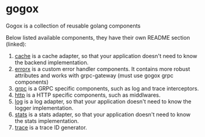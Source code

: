 # gogox

Gogox is a collection of reusable golang components

Below listed available components, they have their own README section (linked):
1. [cache](/cache/README.md) is a cache adapter, so that your application doesn't need to know the backend implementation.
2. [errorx](/errorx/README.md) is a custom error handler components. It contains more robust attributes and works with grpc-gateway (must use gogox grpc components)
3. [grpc](/grpc/README.md) is a GRPC specific components, such as log and trace interceptors.
4. [http](/http/README.md) is a HTTP specific components, such as middlwares.
5. [log](/log/README.md) is a log adapter, so that your application doesn't need to know the logger implementation.
6. [stats](/stats/README.md) is a stats adapter, so that your application doesn't need to know the stats implementation.
7. [trace](/trace/README.md) is a trace ID generator.
